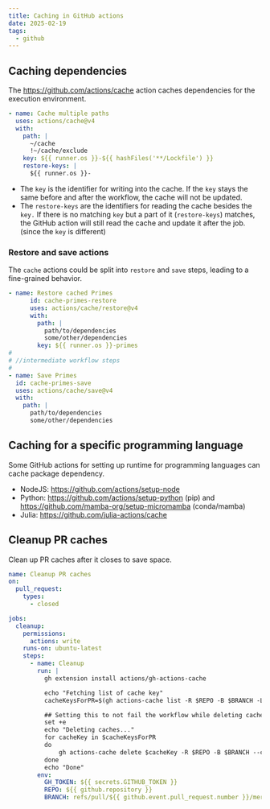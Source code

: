 ```yaml
---
title: Caching in GitHub actions
date: 2025-02-19
tags:
  - github
---
```


## Caching dependencies

The https://github.com/actions/cache action caches dependencies for the execution environment.

```yaml
- name: Cache multiple paths
  uses: actions/cache@v4
  with:
    path: |
      ~/cache
      !~/cache/exclude
    key: ${{ runner.os }}-${{ hashFiles('**/Lockfile') }}
    restore-keys: |
      ${{ runner.os }}-
```

- The `key` is the identifier for writing into the cache. If the `key` stays the same before and after the workflow, the cache will not be updated.
- The `restore-keys` are the identifiers for reading the cache besides the `key.` If there is no matching `key` but a part of it (`restore-keys`) matches, the GitHub action will still read the cache and update it after the job. (since the `key` is different)

### Restore and save actions

The `cache` actions could be split into `restore` and `save` steps, leading to a fine-grained behavior.

```yaml
- name: Restore cached Primes
      id: cache-primes-restore
      uses: actions/cache/restore@v4
      with:
        path: |
          path/to/dependencies
          some/other/dependencies
        key: ${{ runner.os }}-primes
#
# //intermediate workflow steps
#
- name: Save Primes
  id: cache-primes-save
  uses: actions/cache/save@v4
  with:
    path: |
      path/to/dependencies
      some/other/dependencies
```

## Caching for a specific programming language

Some GitHub actions for setting up runtime for programming languages can cache package dependency.

+ NodeJS: https://github.com/actions/setup-node
+ Python: https://github.com/actions/setup-python (pip) and https://github.com/mamba-org/setup-micromamba (conda/mamba)
+ Julia: https://github.com/julia-actions/cache

## Cleanup PR caches

Clean up PR caches after it closes to save space.

```yaml
name: Cleanup PR caches
on:
  pull_request:
    types:
      - closed

jobs:
  cleanup:
    permissions:
      actions: write
    runs-on: ubuntu-latest
    steps:
      - name: Cleanup
        run: |
          gh extension install actions/gh-actions-cache

          echo "Fetching list of cache key"
          cacheKeysForPR=$(gh actions-cache list -R $REPO -B $BRANCH -L 100 | cut -f 1 )

          ## Setting this to not fail the workflow while deleting cache keys.
          set +e
          echo "Deleting caches..."
          for cacheKey in $cacheKeysForPR
          do
              gh actions-cache delete $cacheKey -R $REPO -B $BRANCH --confirm
          done
          echo "Done"
        env:
          GH_TOKEN: ${{ secrets.GITHUB_TOKEN }}
          REPO: ${{ github.repository }}
          BRANCH: refs/pull/${{ github.event.pull_request.number }}/merge
```
